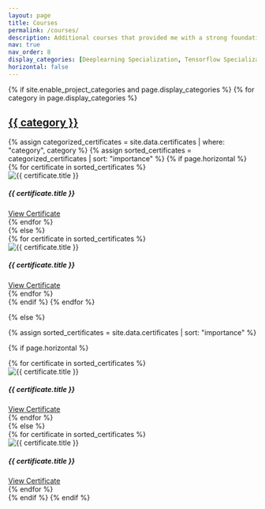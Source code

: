 ```yaml
---
layout: page
title: Courses
permalink: /courses/
description: Additional courses that provided me with a strong foundational base and enriched my knowledge significantly
nav: true
nav_order: 8
display_categories: [Deeplearning Specialization, Tensorflow Specialization, Fusemachine, Power Electronics, Renewable Energy, Data Structure and Algorithms, Introduction to Computer Science, Optimization and Research, Other Courses]
horizontal: false
---
```


<!-- pages/courses.md -->
<div class="certificates">
{% if site.enable_project_categories and page.display_categories %}
  <!-- Display categorized certificates -->
  {% for category in page.display_categories %}
  <a id="{{ category }}" href=".#{{ category }}">
    <h2 class="category">{{ category }}</h2>
  </a>
  {% assign categorized_certificates = site.data.certificates | where: "category", category %}
  {% assign sorted_certificates = categorized_certificates | sort: "importance" %}
  <!-- Generate cards for each certificate -->
  {% if page.horizontal %}
  <div class="container">
    <div class="row row-cols-1 row-cols-md-2">
    {% for certificate in sorted_certificates %}
      <div class="col mb-4">
        <div class="card h-100">
          <img src="{{ certificate.image }}" class="card-img-top" alt="{{ certificate.title }}">
          <div class="card-body">
            <h5 class="card-title">{{ certificate.title }}</h5>
            <a href="{{ certificate.link }}" class="btn btn-primary">View Certificate</a>
          </div>
        </div>
      </div>
    {% endfor %}
    </div>
  </div>
  {% else %}
  <div class="row row-cols-1 row-cols-md-3">
    {% for certificate in sorted_certificates %}
      <div class="col mb-4">
        <div class="card h-100">
          <img src="{{ certificate.image }}" class="card-img-top" alt="{{ certificate.title }}">
          <div class="card-body">
            <h5 class="card-title">{{ certificate.title }}</h5>
            <a href="{{ certificate.link }}" class="btn btn-primary">View Certificate</a>
          </div>
        </div>
      </div>
    {% endfor %}
  </div>
  {% endif %}
  {% endfor %}

{% else %}

<!-- Display certificates without categories -->

{% assign sorted_certificates = site.data.certificates | sort: "importance" %}

  <!-- Generate cards for each certificate -->

{% if page.horizontal %}

  <div class="container">
    <div class="row row-cols-1 row-cols-md-2">
    {% for certificate in sorted_certificates %}
      <div class="col mb-4">
        <div class="card h-100">
          <img src="{{ certificate.image }}" class="card-img-top" alt="{{ certificate.title }}">
          <div class="card-body">
            <h5 class="card-title">{{ certificate.title }}</h5>
            <a href="{{ certificate.link }}" class="btn btn-primary">View Certificate</a>
          </div>
        </div>
      </div>
    {% endfor %}
    </div>
  </div>
  {% else %}
  <div class="row row-cols-1 row-cols-md-3">
    {% for certificate in sorted_certificates %}
      <div class="col mb-4">
        <div class="card h-100">
          <img src="{{ certificate.image }}" class="card-img-top" alt="{{ certificate.title }}">
          <div class="card-body">
            <h5 class="card-title">{{ certificate.title }}</h5>
            <a href="{{ certificate.link }}" class="btn btn-primary">View Certificate</a>
          </div>
        </div>
      </div>
    {% endfor %}
  </div>
  {% endif %}
{% endif %}
</div>
